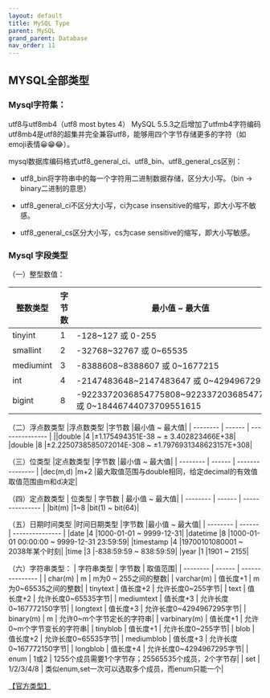 ```yaml
---
layout: default
title: MySQL Type
parent: MySQL
grand_parent: Database
nav_order: 11
---
```


## MYSQL全部类型

### Mysql字符集：

utf8与utf8mb4（utf8 most bytes 4）
 MySQL 5.5.3之后增加了utfmb4字符编码
 utf8mb4是utf8的超集并完全兼容utf8，能够用四个字节存储更多的字符（如emoji表情😀😁😂）。

mysql数据库编码格式utf8_general_ci、utf8_bin、utf8_general_cs区别：

- utf8_bin将字符串中的每一个字符用二进制数据存储，区分大小写。（bin -> binary二进制的意思）

- utf8_general_ci不区分大小写，ci为case insensitive的缩写，即大小写不敏感。

- utf8_general_cs区分大小写，cs为case sensitive的缩写，即大小写敏感。

### Mysql 字段类型

（一）整型数值：

| 整数类型 | 字节数 | 最小值 ~ 最大值 |
| -------- | ------ | --------------- |
|tinyint	|1	|-128~127 或 0-255|
|smallint	|2	|-32768~32767 或 0~65535|
|mediumint	|3	|-8388608~8388607 或 0~1677215|
|int	|4	|-2147483648~2147483647 或 0~4294967295|
|bigint	|8	|-9223372036854775808~9223372036854775807 或 0~18446744073709551615|

（二）浮点数类型
|浮点数类型	|字节数	|最小值 ~ 最大值|
| -------- | ------ | --------------- |
||double	|4	|±1.175494351E-38 ~ ± 3.402823466E+38|
|double	|8	|±2.2250738585072014E-308 ~ ±1.7976931348623157E+308|

（三）位类型
|定点数类型	|字节数	|最小值 ~ 最大值|
| -------- | ------ | --------------- |
|dec(m,d)	|m+2	|最大取值范围与double相同，给定decimal的有效值取值范围由m和d决定|

（四）定点数类型
| 位类型	| 字节数	| 最小值 ~ 最大值|
| -------- | ------ | --------------- |
|bit(m)	|1~8	|bit(1) ~ bit(64)|

（五）日期时间类型
|时间日期类型	|字节数	|最小值 ~ 最大值|
| -------- | ------ | --------------- |
|date	|4	|1000-01-01 ~ 9999-12-31|
|datetime	|8	|1000-01-01 00:00:00 ~ 9999-12-31 23:59:59|
|timestamp	|4	|19700101080001 ~ 2038年某个时刻|
|time	|3	|-838:59:59 ~ 838:59:59|
|year	|1	|1901 ~ 2155|

（六）字符串类型：
| 字符串类型	| 字节数	| 取值范围|
| -------- | ------ | --------------- |
| char(m)	| m	| m为0 ~ 255之间的整数|
| varchar(m)	| 值长度+1	| m为0~65535之间的整数|
| tinytext	| 值长度+2	| 允许长度0~255字节|
| text	| 值长度+2	| 允许长度0~65535字节|
| mediumtext	| 值长度+3	| 允许长度0~167772150字节|
| longtext	| 值长度+3	| 允许长度0~4294967295字节|
| binary(m)	| m	| 允许0~m个字节定长的字符串|
| varbinary(m)	| 值长度+1	| 允许0~m个字节变长的字符串|
| tinyblob	| 值长度+1	| 允许长度0~255字节|
| blob	| 值长度+2	| 允许长度0~65535字节|
| mediumblob	| 值长度+3	| 允许长度0~167772150字节|
| longblob	| 值长度+4	| 允许长度0~4294967295字节|
| enum	| 1或2	| 1255个成员需要1个字节存；25565535个成员，2个字节存|
| set	| 1/2/3/4/8	| 类似enum,set一次可以选取多个成员，而enum只能一个|

[【官方类型】](https://dev.mysql.com/doc/refman/8.0/en/data-types.html) 